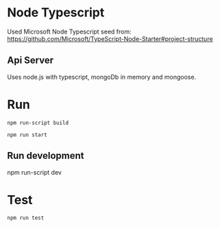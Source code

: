 # Node Typescript
Used Microsoft Node Typescript seed from: 
https://github.com/Microsoft/TypeScript-Node-Starter#project-structure

## Api Server
Uses node.js with typescript, mongoDb in memory and mongoose.

# Run
`npm run-script build`

`npm run start`

## Run development
npm run-script dev

# Test

`npm run test`
